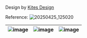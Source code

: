 
Design by [Kites Design](https://x.com/kitesdesign/status/1915474989543022835)

Reference: 
![20250425_125020](https://github.com/user-attachments/assets/ab0089de-6973-408c-8750-9eb01038f41c)


| ![image](https://github.com/user-attachments/assets/95675d35-6d36-45e5-923f-78cb20498a3e) | ![image](https://github.com/user-attachments/assets/8aa9146e-5e81-4638-a1d8-e23c6c3d4f1d) | ![image](https://github.com/user-attachments/assets/87a51dff-7a4a-4e60-8a8c-3b4c40925684)  |
|---|---|---|
